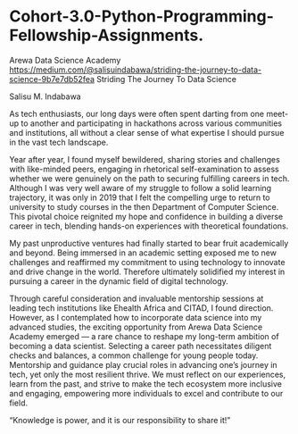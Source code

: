 # Cohort-3.0-Python-Programming-Fellowship-Assignments.
Arewa Data Science Academy
https://medium.com/@salisuindabawa/striding-the-journey-to-data-science-9b7e7db52fea
Striding The Journey To Data Science

Salisu M. Indabawa

As tech enthusiasts, our long days were often spent darting from one meet-up to another and participating in hackathons across various communities and institutions, all without a clear sense of what expertise I should pursue in the vast tech landscape.

Year after year, I found myself bewildered, sharing stories and challenges with like-minded peers, engaging in rhetorical self-examination to assess whether we were genuinely on the path to securing fulfilling careers in tech. Although I was very well aware of my struggle to follow a solid learning trajectory, it was only in 2019 that I felt the compelling urge to return to university to study courses in the then Department of Computer Science. This pivotal choice reignited my hope and confidence in building a diverse career in tech, blending hands-on experiences with theoretical foundations.

My past unproductive ventures had finally started to bear fruit academically and beyond. Being immersed in an academic setting exposed me to new challenges and reaffirmed my commitment to using technology to innovate and drive change in the world. Therefore ultimately solidified my interest in pursuing a career in the dynamic field of digital technology.

Through careful consideration and invaluable mentorship sessions at leading tech institutions like Ehealth Africa and CITAD, I found direction. However, as I contemplated how to incorporate data science into my advanced studies, the exciting opportunity from Arewa Data Science Academy emerged — a rare chance to reshape my long-term ambition of becoming a data scientist. Selecting a career path necessitates diligent checks and balances, a common challenge for young people today. Mentorship and guidance play crucial roles in advancing one’s journey in tech, yet only the most resilient thrive. We must reflect on our experiences, learn from the past, and strive to make the tech ecosystem more inclusive and engaging, empowering more individuals to excel and contribute to our field.

“Knowledge is power, and it is our responsibility to share it!”
